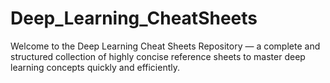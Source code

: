 # Deep_Learning_CheatSheets
Welcome to the Deep Learning Cheat Sheets Repository — a complete and structured collection of highly concise reference sheets to master deep learning concepts quickly and efficiently.
